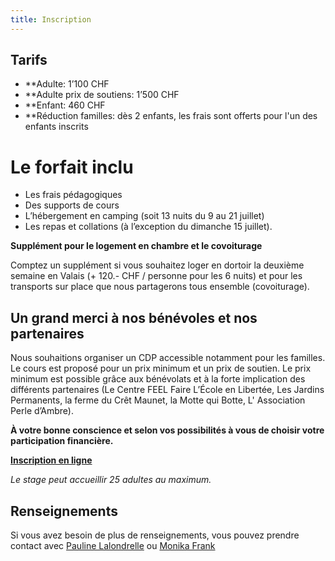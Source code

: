 ```yaml
---
title: Inscription
---
```

## Tarifs

* \*\*Adulte: 1’100 CHF 
* \*\*Adulte prix de soutiens: 1’500 CHF 
* \*\*Enfant: 460 CHF
* \*\*Réduction familles: dès 2 enfants, les frais sont offerts pour l'un des enfants inscrits

# Le forfait inclu

* Les frais pédagogiques
* Des supports de cours
* L’hébergement en camping (soit 13 nuits du 9 au 21 juillet)
* Les repas et collations (à l’exception du dimanche 15 juillet).

**Supplément pour le logement en chambre et le covoiturage**

Comptez un supplément si vous souhaitez loger en dortoir la deuxième semaine en Valais (+ 120.- CHF / personne pour les 6 nuits) et pour les transports sur place que nous partagerons tous ensemble (covoiturage).

## Un grand merci à nos bénévoles et nos partenaires

Nous souhaitions organiser un CDP accessible notamment pour les familles. Le cours est proposé pour un prix minimum et un prix de soutien. Le prix minimum est possible grâce aux bénévolats et à la forte implication des différents partenaires (Le Centre FEEL Faire L’École en Libertée, Les Jardins Permanents, la ferme du Crêt Maunet, la Motte qui Botte, L' Association Perle d’Ambre). 

**À votre bonne conscience et selon vos possibilités à vous de choisir votre participation financière.**

[**Inscription en ligne**](https://goo.gl/forms/EST4ZJ46X2DnGVRA3)

_Le stage peut accueillir 25 adultes au maximum._

## Renseignements

Si vous avez besoin de plus de renseignements, vous pouvez prendre contact avec [Pauline Lalondrelle](mailto:info@permaculture-itinerante.com) ou
[Monika Frank](mailto:m.frank@permakultur-akademie.net)
